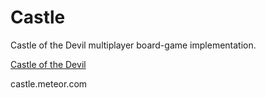 Castle
======
Castle of the Devil multiplayer board-game implementation.

[Castle of the Devil](https://boardgamegeek.com/boardgame/25951/castle-devil)

castle.meteor.com
